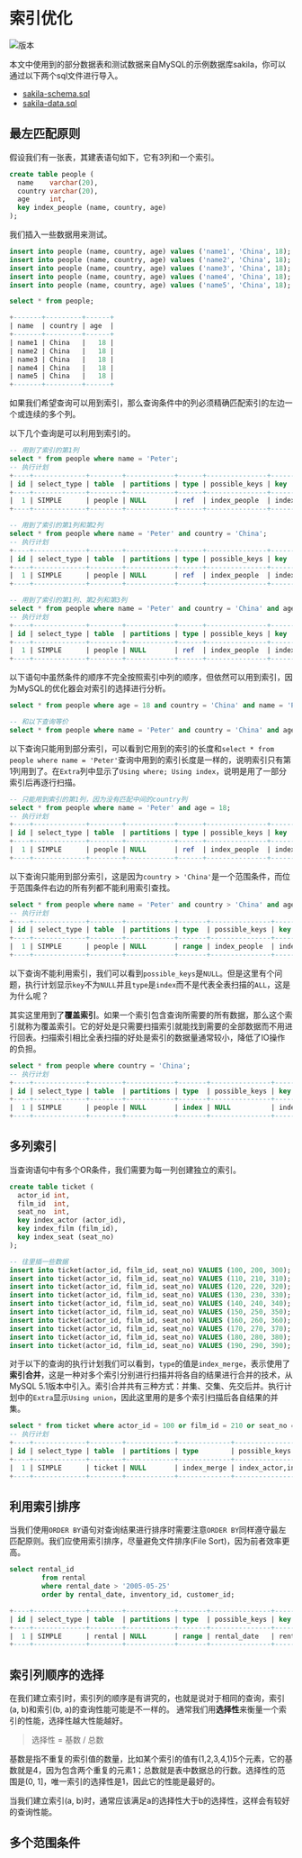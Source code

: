 # 索引优化

![版本](https://img.shields.io/badge/mysql-8.0.11-blue.svg)

本文中使用到的部分数据表和测试数据来自MySQL的示例数据库sakila，你可以通过以下两个sql文件进行导入。

- [sakila-schema.sql](resources/sakila-schema.sql)
- [sakila-data.sql](resources/sakila-data.sql)

## 最左匹配原则

假设我们有一张表，其建表语句如下，它有3列和一个索引。

```sql
create table people (
  name    varchar(20),
  country varchar(20),
  age     int,
  key index_people (name, country, age)
);
```

我们插入一些数据用来测试。

```sql
insert into people (name, country, age) values ('name1', 'China', 18);
insert into people (name, country, age) values ('name2', 'China', 18);
insert into people (name, country, age) values ('name3', 'China', 18);
insert into people (name, country, age) values ('name4', 'China', 18);
insert into people (name, country, age) values ('name5', 'China', 18);

select * from people;

+-------+---------+------+
| name  | country | age  |
+-------+---------+------+
| name1 | China   |   18 |
| name2 | China   |   18 |
| name3 | China   |   18 |
| name4 | China   |   18 |
| name5 | China   |   18 |
+-------+---------+------+
```

如果我们希望查询可以用到索引，那么查询条件中的列必须精确匹配索引的左边一个或连续的多个列。

以下几个查询是可以利用到索引的。

```sql
-- 用到了索引的第1列
select * from people where name = 'Peter';
-- 执行计划
+----+-------------+--------+------------+------+---------------+--------------+---------+-------+------+----------+-------------+
| id | select_type | table  | partitions | type | possible_keys | key          | key_len | ref   | rows | filtered | Extra       |
+----+-------------+--------+------------+------+---------------+--------------+---------+-------+------+----------+-------------+
|  1 | SIMPLE      | people | NULL       | ref  | index_people  | index_people | 83      | const |    1 |   100.00 | Using index |
+----+-------------+--------+------------+------+---------------+--------------+---------+-------+------+----------+-------------+

-- 用到了索引的第1列和第2列
select * from people where name = 'Peter' and country = 'China';
-- 执行计划
+----+-------------+--------+------------+------+---------------+--------------+---------+-------------+------+----------+-------------+
| id | select_type | table  | partitions | type | possible_keys | key          | key_len | ref         | rows | filtered | Extra       |
+----+-------------+--------+------------+------+---------------+--------------+---------+-------------+------+----------+-------------+
|  1 | SIMPLE      | people | NULL       | ref  | index_people  | index_people | 166     | const,const |    1 |   100.00 | Using index |
+----+-------------+--------+------------+------+---------------+--------------+---------+-------------+------+----------+-------------+

-- 用到了索引的第1列、第2列和第3列
select * from people where name = 'Peter' and country = 'China' and age = 18;
-- 执行计划
+----+-------------+--------+------------+------+---------------+--------------+---------+-------------------+------+----------+-------------+
| id | select_type | table  | partitions | type | possible_keys | key          | key_len | ref               | rows | filtered | Extra       |
+----+-------------+--------+------------+------+---------------+--------------+---------+-------------------+------+----------+-------------+
|  1 | SIMPLE      | people | NULL       | ref  | index_people  | index_people | 171     | const,const,const |    1 |   100.00 | Using index |
+----+-------------+--------+------------+------+---------------+--------------+---------+-------------------+------+----------+-------------+
```

以下语句中虽然条件的顺序不完全按照索引中列的顺序，但依然可以用到索引，因为MySQL的优化器会对索引的选择进行分析。

```sql
select * from people where age = 18 and country = 'China' and name = 'Peter';

-- 和以下查询等价
select * from people where name = 'Peter' and country = 'China' and age = 18;
```

以下查询只能用到部分索引，可以看到它用到的索引的长度和`select * from people where name = 'Peter'`查询中用到的索引长度是一样的，说明索引只有第1列用到了。在`Extra`列中显示了`Using where; Using index`，说明是用了一部分索引后再逐行扫描。

```sql
-- 只能用到索引的第1列，因为没有匹配中间的country列
select * from people where name = 'Peter' and age = 18;
-- 执行计划
+----+-------------+--------+------------+------+---------------+--------------+---------+-------+------+----------+--------------------------+
| id | select_type | table  | partitions | type | possible_keys | key          | key_len | ref   | rows | filtered | Extra                    |
+----+-------------+--------+------------+------+---------------+--------------+---------+-------+------+----------+--------------------------+
|  1 | SIMPLE      | people | NULL       | ref  | index_people  | index_people | 83      | const |    1 |    20.00 | Using where; Using index |
+----+-------------+--------+------------+------+---------------+--------------+---------+-------+------+----------+--------------------------+
```

以下查询只能用到部分索引，这是因为`country > 'China'`是一个范围条件，而位于范围条件右边的所有列都不能利用索引查找。

```sql
select * from people where name = 'Peter' and country > 'China' and age = 18;
-- 执行计划
+----+-------------+--------+------------+-------+---------------+--------------+---------+------+------+----------+--------------------------+
| id | select_type | table  | partitions | type  | possible_keys | key          | key_len | ref  | rows | filtered | Extra                    |
+----+-------------+--------+------------+-------+---------------+--------------+---------+------+------+----------+--------------------------+
|  1 | SIMPLE      | people | NULL       | range | index_people  | index_people | 166     | NULL |    1 |    20.00 | Using where; Using index |
+----+-------------+--------+------------+-------+---------------+--------------+---------+------+------+----------+--------------------------+
```

以下查询不能利用索引，我们可以看到`possible_keys`是`NULL`。但是这里有个问题，执行计划显示`key`不为`NULL`并且`type`是`index`而不是代表全表扫描的`ALL`，这是为什么呢？

其实这里用到了**覆盖索引**。如果一个索引包含查询所需要的所有数据，那么这个索引就称为覆盖索引。它的好处是只需要扫描索引就能找到需要的全部数据而不用进行回表。扫描索引相比全表扫描的好处是索引的数据量通常较小，降低了IO操作的负担。

```sql
select * from people where country = 'China';
-- 执行计划
+----+-------------+--------+------------+-------+---------------+--------------+---------+------+------+----------+--------------------------+
| id | select_type | table  | partitions | type  | possible_keys | key          | key_len | ref  | rows | filtered | Extra                    |
+----+-------------+--------+------------+-------+---------------+--------------+---------+------+------+----------+--------------------------+
|  1 | SIMPLE      | people | NULL       | index | NULL          | index_people | 171     | NULL |    5 |    20.00 | Using where; Using index |
+----+-------------+--------+------------+-------+---------------+--------------+---------+------+------+----------+--------------------------+
```

## 多列索引

当查询语句中有多个OR条件，我们需要为每一列创建独立的索引。

```sql
create table ticket (
  actor_id int,
  film_id  int,
  seat_no  int,
  key index_actor (actor_id),
  key index_film (film_id),
  key index_seat (seat_no)
);

-- 往里插一些数据
insert into ticket(actor_id, film_id, seat_no) VALUES (100, 200, 300);
insert into ticket(actor_id, film_id, seat_no) VALUES (110, 210, 310);
insert into ticket(actor_id, film_id, seat_no) VALUES (120, 220, 320);
insert into ticket(actor_id, film_id, seat_no) VALUES (130, 230, 330);
insert into ticket(actor_id, film_id, seat_no) VALUES (140, 240, 340);
insert into ticket(actor_id, film_id, seat_no) VALUES (150, 250, 350);
insert into ticket(actor_id, film_id, seat_no) VALUES (160, 260, 360);
insert into ticket(actor_id, film_id, seat_no) VALUES (170, 270, 370);
insert into ticket(actor_id, film_id, seat_no) VALUES (180, 280, 380);
insert into ticket(actor_id, film_id, seat_no) VALUES (190, 290, 390);
```

对于以下的查询的执行计划我们可以看到，`type`的值是`index_merge`，表示使用了**索引合并**，这是一种对多个索引分别进行扫描并将各自的结果进行合并的技术，从MySQL 5.1版本中引入。索引合并共有三种方式：并集、交集、先交后并。执行计划中的`Extra`显示`Using union`，因此这里用的是多个索引扫描后各自结果的并集。

```sql
select * from ticket where actor_id = 100 or film_id = 210 or seat_no = 320;
-- 执行计划
+----+-------------+--------+------------+-------------+-----------------------------------+-----------------------------------+---------+------+------+----------+-------------------------------------------------------------+
| id | select_type | table  | partitions | type        | possible_keys                     | key                               | key_len | ref  | rows | filtered | Extra                                                       |
+----+-------------+--------+------------+-------------+-----------------------------------+-----------------------------------+---------+------+------+----------+-------------------------------------------------------------+
|  1 | SIMPLE      | ticket | NULL       | index_merge | index_actor,index_film,index_seat | index_actor,index_film,index_seat | 5,5,5   | NULL |    3 |   100.00 | Using union(index_actor,index_film,index_seat); Using where |
+----+-------------+--------+------------+-------------+-----------------------------------+-----------------------------------+---------+------+------+----------+-------------------------------------------------------------+
```

## 利用索引排序

当我们使用`ORDER BY`语句对查询结果进行排序时需要注意`ORDER BY`同样遵守最左匹配原则。我们应使用索引排序，尽量避免文件排序(File Sort)，因为前者效率更高。



```sql
select rental_id
        from rental
        where rental_date > '2005-05-25'
        order by rental_date, inventory_id, customer_id;
```


```sql
+----+-------------+--------+------------+-------+---------------+-------------+---------+------+------+----------+--------------------------+
| id | select_type | table  | partitions | type  | possible_keys | key         | key_len | ref  | rows | filtered | Extra                    |
+----+-------------+--------+------------+-------+---------------+-------------+---------+------+------+----------+--------------------------+
|  1 | SIMPLE      | rental | NULL       | range | rental_date   | rental_date | 5       | NULL | 8004 |   100.00 | Using where; Using index |
+----+-------------+--------+------------+-------+---------------+-------------+---------+------+------+----------+--------------------------+
```

## 索引列顺序的选择

在我们建立索引时，索引列的顺序是有讲究的，也就是说对于相同的查询，索引(a, b)和索引(b, a)的查询性能可能是不一样的。
通常我们用**选择性**来衡量一个索引的性能，选择性越大性能越好。

> 选择性 = 基数 / 总数

基数是指不重复的索引值的数量，比如某个索引的值有(1,2,3,4,1)5个元素，它的基数就是4，因为包含两个重复的元素1；总数就是表中数据总的行数。选择性的范围是(0, 1]，唯一索引的选择性是1，因此它的性能是最好的。

当我们建立索引(a, b)时，通常应该满足a的选择性大于b的选择性，这样会有较好的查询性能。

## 多个范围条件

